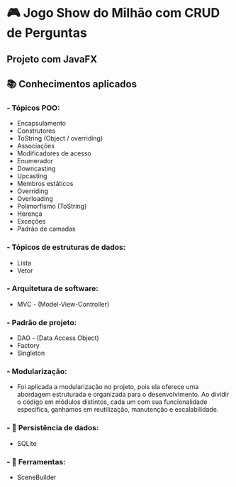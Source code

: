 # 🎮 Jogo Show do Milhão com CRUD de Perguntas
## Projeto com JavaFX

## 📚 Conhecimentos aplicados
### - **Tópicos POO:**
- Encapsulamento
- Construtores
- ToString (Object / overriding)
- Associações
- Modificadores de acesso
- Enumerador
- Downcasting
- Upcasting
- Membros estáticos
- Overriding
- Overloading
- Polimorfismo (ToString)
- Herença
- Exceções
- Padrão de camadas

### - **Tópicos de estruturas de dados:**
- Lista
- Vetor

### - **Arquitetura de software:**
- MVC - (Model-View-Controller)

### - **Padrão de projeto:**
- DAO - (Data Access Object)
- Factory
- Singleton

### - **Modularização:**
- Foi aplicada a modularização no projeto, pois ela oferece uma abordagem estruturada e organizada para o desenvolvimento. Ao dividir o código em módulos distintos, cada um com sua funcionalidade específica, ganhamos em reutilização, manutenção e escalabilidade.

### - **🎲 Persistência de dados:**
  * SQLite

### - **🔨 Ferramentas:**
- SceneBuilder
